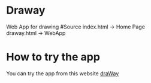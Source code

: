 # Draway
 Web App for drawing
#Source
 index.html -> Home Page <br>
 draway.html -> WebApp
# How to try the app
 You can try the app from this website [draWay](http://draway.altervista.org/draway.html)
